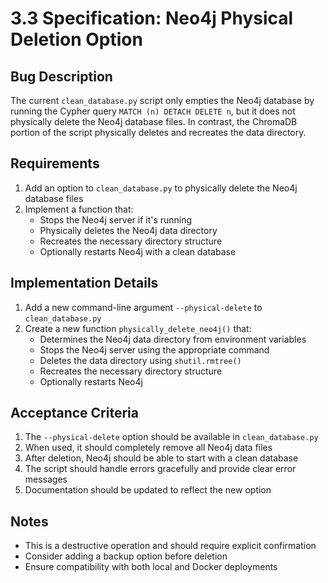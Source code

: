 # 3.3 Specification: Neo4j Physical Deletion Option

## Bug Description

The current `clean_database.py` script only empties the Neo4j database by running the Cypher query `MATCH (n) DETACH DELETE n`, but it does not physically delete the Neo4j database files. In contrast, the ChromaDB portion of the script physically deletes and recreates the data directory.

## Requirements

1. Add an option to `clean_database.py` to physically delete the Neo4j database files
2. Implement a function that:
   - Stops the Neo4j server if it's running
   - Physically deletes the Neo4j data directory
   - Recreates the necessary directory structure
   - Optionally restarts Neo4j with a clean database

## Implementation Details

1. Add a new command-line argument `--physical-delete` to `clean_database.py`
2. Create a new function `physically_delete_neo4j()` that:
   - Determines the Neo4j data directory from environment variables
   - Stops the Neo4j server using the appropriate command
   - Deletes the data directory using `shutil.rmtree()`
   - Recreates the necessary directory structure
   - Optionally restarts Neo4j

## Acceptance Criteria

1. The `--physical-delete` option should be available in `clean_database.py`
2. When used, it should completely remove all Neo4j data files
3. After deletion, Neo4j should be able to start with a clean database
4. The script should handle errors gracefully and provide clear error messages
5. Documentation should be updated to reflect the new option

## Notes

- This is a destructive operation and should require explicit confirmation
- Consider adding a backup option before deletion
- Ensure compatibility with both local and Docker deployments